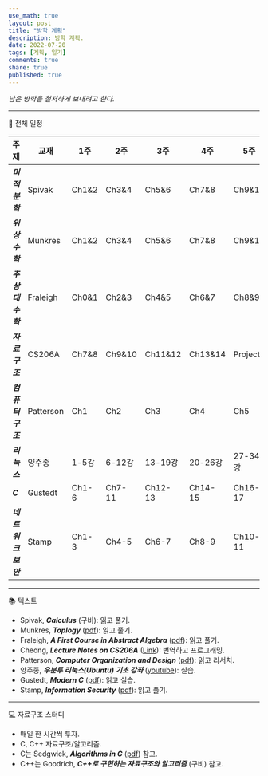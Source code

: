 ```yaml
---
use_math: true
layout: post
title: "방학 계획"
description: 방학 계획.
date: 2022-07-20
tags: [계획, 일기]
comments: true
share: true
published: true
---
```


*남은 방학을 철저하게 보내려고 한다.*

---
:penguin: 전체 일정

|주제|교재|1주|2주|3주|4주|5주|6주|
|---|--|---|---|---|---|---|---|
|***미적분학***|Spivak|Ch1&2|Ch3&4|Ch5&6|Ch7&8|Ch9&10|Ch11&12|
|***위상수학***|Munkres|Ch1&2|Ch3&4|Ch5&6|Ch7&8|Ch9&10|Ch11&12|
|***추상대수학***|Fraleigh|Ch0&1|Ch2&3|Ch4&5|Ch6&7|Ch8&9|Ch10|
|***자료구조***|CS206A|Ch7&8|Ch9&10|Ch11&12|Ch13&14|Project|Project|
|***컴퓨터구조***|Patterson|Ch1|Ch2|Ch3|Ch4|Ch5|Ch6|
|***리눅스***|양주종|1-5강|6-12강|13-19강|20-26강|27-34강|35-42강|
|***C***|Gustedt|Ch1-6|Ch7-11|Ch12-13|Ch14-15|Ch16-17|Ch18-19|
|***네트워크보안***|Stamp|Ch1-3|Ch4-5|Ch6-7|Ch8-9|Ch10-11|Ch12-13|

---
:books: 텍스트
- Spivak, ***Calculus*** (구비): 읽고 풀기.
- Munkres, ***Toplogy*** ([pdf](http://mathcenter.spb.ru/nikaan/2019/topology/4.pdf)): 읽고 풀기.
- Fraleigh, ***A First Course in Abstract Algebra*** ([pdf](https://www.academia.edu/45050386/A_first_course_in_abstract_algebra_by_Fraleigh_John_B_z_lib_org_)): 읽고 풀기.
- Cheong, ***Lecture Notes on CS206A*** ([Link](https://otfried.org/courses/cs206/)): 번역하고 프로그래밍.
- Patterson, ***Computer Organization and Design*** ([pdf](https://www.academia.edu/27585711/Computer_Organisation_and_Design_5th_Edition)): 읽고 리서치.
- 양주종, ***우분투 리눅스(Ubuntu) 기초 강좌*** ([youtube](https://www.youtube.com/playlist?list=PLSxm-MRGlRArFAwx-fNkKYC8IlW39Psyq)): 실습.
- Gustedt, ***Modern C*** ([pdf](https://hal.inria.fr/hal-02383654/file/ModernC.pdf)): 읽고 실습.
- Stamp, ***Information Security*** ([pdf](http://www.microlinkcolleges.net/elib/files/undergraduate/Management/Information%20Security%20Principles%20and%20Practice%202nd%20Edition%20-%20Stamp.pdf)): 읽고 풀기.

---

:computer: 자료구조 스터디
- 매일 한 시간씩 투자.
- C, C++ 자료구조/알고리즘.
- C는 Sedgwick, ***Algorithms in C*** ([pdf](https://theswissbay.ch/pdf/Gentoomen%20Library/Algorithms/Algorithms%20in%20C.pdf)) 참고.
- C++는 Goodrich, ***C++로 구현하는 자료구조와 알고리즘*** (구비) 참고.
